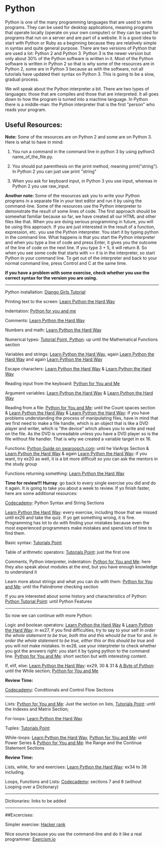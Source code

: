 # Python

Python is one of the many programming languages that are used to write programs. They can be used for desktop applications, meaning programs that operate locally (operate on your own computer) or they can be used for programs that run on a server and are part of a website. It is a good idea to start with Python or Ruby as a beginning because they are relatively simple in syntax and quite general purpose. There are two versions of Python that are used a lot: Python 2 and Python 3. Python 3 is the newer version but only about 30% of the Python software is written in it. Most of the Python software is written in Python 2 so that is why some of the resources are in Python 2, some are in Python 3 because as with the software, not all tutorials have updated their syntax on Python 3. This is going to be a slow, gradual process. 

We will speak about the Python interpreter a bit. There are two types of languages: those that are compiles and those that are interpreted. It all goes down to how the program is turned into a machine language. In Python there is a middle-man: the Python interpreter that is the first "person" who reads your program. 

## Useful Resources: 

**Note:** Some of the resources are on Python 2 and some are on Python 3. Here is what to have in mind: 

1. You run a command in the command line in python 3 by using python3 name_of_the_file.py. 

2. You should put parenthesis on the print method, meaning print("string"). In Python 2 you can just use print "string"

3. When you ask for keyboard input, in Python 3 you use input, whereas in Python 2 you use raw_input. 

**Another note:** Some of the resources ask you to write your Python programs in a separate file in your text editor and run it by using the command-line. Some of the resources use the Python interpreter to demonstrate the result of some lines of code. The first approach should be somewhat familiar because so far, we have created all our HTML and other files like that. When you are doing serious programming in future, you will be using this approach. If you are just interested in the result of a function, expression, etc. you use the Python interpreter. You start it by typing python in the command line. What happens is that you start the Python interpreter and when you type a line of code and press Enter, it gives you the outcome of the line of code on the next line. If you type 3 + 5, it will return 8. So when you see some code that starts with >> it is in the interpreter, so start Python in your command line. To get out of the interpreter and back to your normal command line, press Control and C at the same time. 

**If you have a problem with some exercise, check whether you use the correct syntax for the version you are using.**


***
 

Python installation: [Django Girls Tutorial](https://tutorial.djangogirls.org/en/python_installation/)

Printing text to the screen: [Learn Python the Hard Way](https://learnpythonthehardway.org/python3/ex1.html)

Indentation: [Python for you and me](http://pymbook.readthedocs.io/en/py3/thebeginning.html#whitespaces-and-indentation)

Comments: [Learn Python the Hard Way](https://learnpythonthehardway.org/python3/ex2.html)

Numbers and math: [Learn Python the Hard Way](https://learnpythonthehardway.org/python3/ex3.html)

Numerical types: [Tutorial Point, Python](https://www.tutorialspoint.com/python/python_numbers.htm): up until the Mathematical Functions section 

Variables and strings: [Learn Python the Hard Way](https://learnpythonthehardway.org/python3/ex4.html), again [Learn Python the Hard Way](https://learnpythonthehardway.org/book/ex5.html) and again [Learn Python the Hard Way](https://learnpythonthehardway.org/book/ex7.html)

Escape characters: [Learn Python the Hard Way](https://learnpythonthehardway.org/python3/ex9.html) & [Learn Python the Hard Way](https://learnpythonthehardway.org/book/ex10.html) 

Reading input from the keyboard: [Python for You and Me](http://pymbook.readthedocs.io/en/py3/variablesanddatatypes.html#reading-input-from-the-keyboard)

Argument variables: [Learn Python the Hard Way](https://learnpythonthehardway.org/python3/ex13.html) & [Learn Python the Hard Way](https://learnpythonthehardway.org/python3/ex14.html)

Reading from a file: [Python for You and Me](http://pymbook.readthedocs.io/en/latest/file.html): until the Count spaces section & [Learn Python the Hard Way](https://learnpythonthehardway.org/python3/ex16.html) & [Learn Python the Hard Way](https://learnpythonthehardway.org/python3/ex17.html): if you have problems understanding the process of manipulating files, have in mind that we first need to make a file handle, which is an object that is like a DVD player and writer, which is "the device" which allows you to write and read on the file. As the DVD is unreadable unless you have a DVD player so is the file without file handler. That is why we created a variable target in ex 16.

Functions: [Python Guide on swaroopch.com](https://python.swaroopch.com/functions.html): until he VarArgs Section & [Learn Python the Hard Way](https://learnpythonthehardway.org/book/ex18.html) & again [Learn Python the Hard Way](https://learnpythonthehardway.org/python3/ex19.html): if you want, try ex20 as well, it is a bit more difficult so you can ask the mentors in the study group

Functions returning something: [Learn Python the Hard Way](https://learnpythonthehardway.org/python3/ex21.html)

**Time for review!!! Hurray**: go back to every single exercise you did and do it again. It is going to take you about a week to review. If yo finish faster, here are some additional resources: 

[Codecademy](https://www.codecademy.com/learn/python): Python Syntax and String Sections

[Learn Python the Hard Way](https://learnpythonthehardway.org/book/): every exercise, including those that we missed until ex26 and take the quiz. If yo get something wrong, it is fine. Programming has lot to do with finding your mistakes because even the most experienced programmers make mistakes and spend lots of time to find them. 

Basic syntax: [Tutorials Point](https://www.tutorialspoint.com/python/python_basic_syntax.htm)

Table of arithmetic operators: [Tutorials Point](https://www.tutorialspoint.com/python/python_basic_operators.htm): just the first one 

Comments, Python interpreter, indentation: [Python for You and Me](http://pymbook.readthedocs.io/en/py3/thebeginning.html#): here they also speak about modules at the end, but you have enough knowledge to understand it

Learn more about strings and what you can do with them: [Python for You and Me](http://pymbook.readthedocs.io/en/py3/strings.html): until the Palindrome checking section

If you are interested about some history and characteristics of Python: [Python Tutorial Point](https://www.tutorialspoint.com/python/python_overview.htm): until Python Features

***
So now we can continue with more Python: 

Logic and boolean operators: [Learn Python the Hard Way](https://learnpythonthehardway.org/python3/ex27.html) & [Learn Python the Hard Way](https://learnpythonthehardway.org/python3/ex28.html): in ex27, if you find difficulties, try to say to your self *In order the whole statement to be true, both this and this whould be true* for and. *In order the whole statement to be true, either this or this should be true* and you will not make mistakes. In ex28, use your interptreter to check whether you got the answers right: you start it by typing python to the command line. [Python for You and Me](http://pymbook.readthedocs.io/en/py3/operatorsexpressions.html#logical-operators): short section but with interesting content. 

If, elif, else: [Learn Python the Hard Way](https://learnpythonthehardway.org/python3/): ex29, 30 & 31 & [A Byte of Python](https://python.swaroopch.com/control_flow.html): until the While section; [Python for You and Me](http://pymbook.readthedocs.io/en/py3/ifelse.html)

**Review Time:** 

[Codecademy](https://www.codecademy.com/learn/python): Conditionals and Control Flow Sections

***

Lists: [Python for You and Me](http://pymbook.readthedocs.io/en/py3/looping.html#lists): Just the section on lists, [Tutorials Point](https://www.tutorialspoint.com/python/python_lists.htm): until the Indexes and Matrix Section;  

For-loops: [Learn Python the Hard Way](https://learnpythonthehardway.org/python3/ex32.html)

Tuples: [Tutorials Point](https://www.tutorialaspoint.com/python/python_tuples.htm)

While-loops: [Learn Python the Hard Way](https://learnpythonthehardway.org/python3/ex33.html), [Python for You and Me](http://pymbook.readthedocs.io/en/py3/looping.html#while-loop): until Power Series & [Python for You and Me](http://pymbook.readthedocs.io/en/py3/looping.html#range-function): the Range and the Continue Statement Sections

**Review Time:**

Lists, while, for and exercises: [Learn Python the Hard Way](https://learnpythonthehardway.org/python3/): ex34 to 38 including. 

Loops, Functions and Lists: [Codecademy](https://www.codecademy.com/learn/python): sections 7 and 8 (without Looping over a Dictionary)

***

Dictionaries: links to be added


***
##Excercises:

Simpler exercise: [Hacker rank](https://www.hackerrank.com/domains/python/py-introduction)

Nice source because you use the command-line and do it like a real programmer: [Exercism.io](http://exercism.io/languages/python/about)



